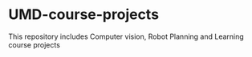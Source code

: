 # UMD-course-projects
This repository includes Computer vision, Robot Planning and Learning course projects 
